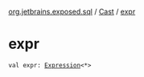 [org.jetbrains.exposed.sql](../index.md) / [Cast](index.md) / [expr](.)

# expr

`val expr: `[`Expression`](../-expression/index.md)`<*>`
